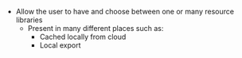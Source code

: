 - Allow the user to have and choose between one or many resource libraries
  - Present in many different places such as:
    - Cached locally from cloud
    - Local export

